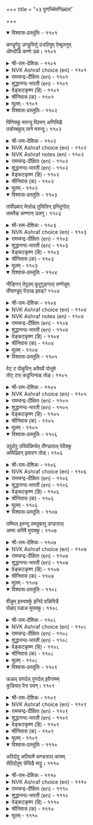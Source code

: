 +++
title = "०३ पुणर्च्चिमगिऴ्दल्"

+++


<details open><summary>विश्वास-प्रस्तुतिः - ११०१</summary>

कण्डुगेट्टु उण्डुयिर्त्तु उऱ्ऱऱियुम् ऐम्बुलनुम्  
ऒण्दॊडि कण्णे उळ।       ११०१
</details>

<details><summary>श्री-राम-देशिकः - ११०१</summary>

नासानेत्रश्रोत्रजिह्वाघ्राणत्वक्पञ्चकेन्द्रियैः ।  
जायमानं भोगमेका ददाति वलयाज्ज्वला ॥ ११०१॥
</details>

<details><summary>NVK Ashraf choice (en) - ११०१</summary>

११०१
In her alone, my jewel, can I find the five senses of
Sight, smell, hearing, taste and touch. *
(P.S. Sundaram)
</details>

<details><summary>रामचन्द्र-दीक्षितः (en) - ११०१</summary>

1101 kaṇṭukēṭṭu uṇṭuuyirttu uṟṟaṟiyum aimpulaṉum  
oṇṭoṭi kaṇṇē uḷa.

1101\. All the pleasures that the five senses give us are garnered in this lady with glittering bracelets. What a thrill she gives me!  
</details>

<details><summary>शुद्धानन्द-भारती (en) - ११०१</summary>

1\. கண்டுகேட்டு உண்டுயிர்த்து உற்றறியும் ஐம்புலனும்  
ஓண்டொடி கண்ணே உள.  
In this bangled beauty dwell  
The joys of sight sound touch taste smell.        1101  
</details>

<details><summary>वेङ्कटकृष्ण (हि) - ११०१</summary>

1101
पंचेन्द्रिय सुख, रूप औ’, स्पर्श गंध रस शब्द ।  
उज्ज्वल चूड़ी से सजी, इसमें सब उपलब्ध ॥
</details>

<details><summary>श्रीनिवास (क) - ११०१</summary>

1101. नोडुवुदु केळुवुदु रुचि नोडुवुदु, वासनॆयनुभविसुवुदु, मुट्टि नोडुवुदु स्पर्ष ई ऐन्दिन्द्रियगळ सुखवू ई मिनुगुव बळॆगळ चॆलुवॆयल्लि इवॆ.

</details>

<details><summary>मूलम् - ११०१</summary>

कण्डुगेट्टु उण्डुयिर्त्तु उऱ्ऱऱियुम् ऐम्बुलऩुम्
ऒण्दॊडि कण्णे उळ। ११०१
</details>

<details open><summary>विश्वास-प्रस्तुतिः - ११०२</summary>

पिणिक्कु मरुन्दु पिऱमन् अणियिऴै  
तन्नोय्क्कुत् ताने मरुन्दु।       ११०२
</details>

<details><summary>श्री-राम-देशिकः - ११०२</summary>

स्वरोगशामकं वस्तु स्वेतरं दृश्यते भुवि ।  
स्वेनोत्पादितरोगस्य किन्त्वयं भेषजं स्वयम् ॥ ११०२॥
</details>

<details><summary>NVK Ashraf choice (en) - ११०२</summary>

११०२
The cure for a disease is always different.
But this jewel is both disease and cure.
(W.H. Drew and J. Lazarus), (P.S. Sundaram)
</details>

<details><summary>NVK Ashraf notes (en) - ११०२</summary>

११०२. Compare with १२७५. “The trickery caused by the braceleted one carries the medicine to cure my ills as well” * - (K. Krishnaswamy & Vijaya Ramkumar)
</details>

<details><summary>रामचन्द्र-दीक्षितः (en) - ११०२</summary>

1102 piṇikku maruntu piṟamaṉ aṇiyiḻai  
taṉnōykkut tāṉē maruntu.

1102\. The remedy for a disease lies not in the disease but in some healing balm; but not so the loved one who is at once the disease and the cure for the pangs of love.  
</details>

<details><summary>शुद्धानन्द-भारती (en) - ११०२</summary>

2\. பிணிக்கு மருந்து பிறமன் அணியிழை  
தன்நோய்க்குத் தானே மருந்து.  
The cure for ailment is somewhere  
For fair maid's ill she is the cure.        1102  
</details>

<details><summary>वेङ्कटकृष्ण (हि) - ११०२</summary>

1102
रोगों की तो है दवा, उनसे अलग पदार्थ ।  
जो सुतनू का रोग है, दवा वही रोगार्थ ॥
</details>

<details><summary>श्रीनिवास (क) - ११०२</summary>

1102. सामान्यवागि नोवुगळिगॆ मद्दु बेरॆ बगॆयादवु. आदरॆ ऒडवॆगळिन्द अलङ्कृतळाद ई चॆलुवॆयादरो तन्निन्द उण्टाद नोविगॆ ताने मद्दागि उपशमन माडुवळु.

</details>

<details><summary>मूलम् - ११०२</summary>

पिणिक्कु मरुन्दु पिऱमऩ् अणियिऴै
तऩ्नोय्क्कुत् ताऩे मरुन्दु। ११०२
</details>

<details open><summary>विश्वास-प्रस्तुतिः - ११०३</summary>

तांवीऴ्वार् मॆऩ्ऱोळ् तुयिलिन् इनिदुगॊल्  
तामरैक् कण्णान् उलगु।       ११०३
</details>

<details><summary>श्री-राम-देशिकः - ११०३</summary>

प्रियारम्यस्कन्धलभ्यनिद्रासुखसमं सुखम् ।  
पङ्कजाक्षमहाविष्णोवैङ्कुण्ठेऽपि न लभ्यते ॥ ११०३॥
</details>

<details><summary>NVK Ashraf choice (en) - ११०३</summary>

११०३
Is heaven sweeter than slumbering
On the soft shoulders of the women you love?
(S. Maharajan)
</details>

<details><summary>रामचन्द्र-दीक्षितः (en) - ११०३</summary>

1103 tāmvīḻvār meṉtōḷ tuyiliṉ iṉitukol  
tāmaraik kaṇṇāṉ ulaku.

1103\. Are the pleasures of the world of the lotus-eyed lord sweeter than reclining on the soft shoulder of the beloved?  
</details>

<details><summary>शुद्धानन्द-भारती (en) - ११०३</summary>

3\. தாம்வீழ்வார் மென்றோள் துயிலின் இனிதுகொல்  
தாமரைக் கண்ணான் உலகு.  
Is lotus-eyed lord's heaven so sweet  
As sleep in lover's arms so soft?        1103  
</details>

<details><summary>वेङ्कटकृष्ण (हि) - ११०३</summary>

1103
निज दयिता मृदु स्कंध पर, सोते जो आराम ।  
उससे क्या रमणीय है, कमल-नयन का धाम ॥
</details>

<details><summary>श्रीनिवास (क) - ११०३</summary>

1103. तावरॆगण्णिन विष्णुविन लोकवु तावु ऒलिद ऎळॆवॆण्णिन मृदु तोळ्गळ तॆक्कॆयल्लिन निद्दॆय सुखक्किन्त इनिदादुदॆ?

</details>

<details><summary>मूलम् - ११०३</summary>

तांवीऴ्वार् मॆऩ्ऱोळ् तुयिलिऩ् इऩिदुगॊल्
तामरैक् कण्णाऩ् उलगु। ११०३
</details>

<details open><summary>विश्वास-प्रस्तुतिः - ११०४</summary>

नीङ्गिन् तॆऱूउम् कुऱुगुङ्गाल् तण्णॆन्नुम्  
तीयाण्डुप् पॆऱ्ऱाळ् इवळ्?       ११०४
</details>

<details><summary>श्री-राम-देशिकः - ११०४</summary>

कामाग्नि नूतनमिममेषा प्राप्तवती कुतः ? ।  
योऽग्निः सन्निहितः शीतो दूरस्थः प्रदहत्ययम् ॥ ११०४॥
</details>

<details><summary>NVK Ashraf choice (en) - ११०४</summary>

११०४
Whence did she get the fire
Which burns when far, and cools when near?
(P.S. Sundaram)
</details>

<details><summary>NVK Ashraf notes (en) - ११०४</summary>

११०४. Compare with ११५९. “Can fire, which hurts when touched, hurt like the passion of love even untouched?” - (N.V.K. Ashraf)
</details>

<details><summary>रामचन्द्र-दीक्षितः (en) - ११०४</summary>

1104 nīṅkiṉ teṟūum kuṟukuṅkāl taṇṇeṉṉum  
tīyāṇṭup peṟṟāḷ ivaḷ.

1104\. This lady has a fire which burns me with passion when I am away; but it cools down when I see her. Can anyone say where she has acquired this power?  
</details>

<details><summary>शुद्धानन्द-भारती (en) - ११०४</summary>

4\. நீங்கின் தெறூஉம் குறுகுங்கால் தண்ணென்னும்  
தீயாண்டுப் பெற்றாள் இவள்.  
Away it burns and cools anear  
Wherefrom did she get this fire?        1104  
</details>

<details><summary>वेङ्कटकृष्ण (हि) - ११०४</summary>

1104
हटने पर देती जला, निकट गया तो शीत ।  
आग कहाँ से पा गयी, बाला यह विपरीत ॥
</details>

<details><summary>श्रीनिवास (क) - ११०४</summary>

1104. अगलिदरॆ सुडुवुदु, समीपिसिदरॆ तम्पॆरॆवुदु ऎन्नुव ई किच्चन्नु ऎल्लिन्द पडॆदळो ई ऎळॆवॆण्णु?

</details>

<details><summary>मूलम् - ११०४</summary>

नीङ्गिऩ् तॆऱूउम् कुऱुगुङ्गाल् तण्णॆऩ्ऩुम्
तीयाण्डुप् पॆऱ्ऱाळ् इवळ्? ११०४
</details>

<details open><summary>विश्वास-प्रस्तुतिः - ११०५</summary>

वेट् ट पॊऴुदिन् अवैयवै पोलुमे  
तोट् टार् कदुप्पिनाळ् तोळ्।       ११०५
</details>

<details><summary>श्री-राम-देशिकः - ११०५</summary>

वाञ्छितानेकवम्तूनामवाप्त्या यत्सुखं भवेत् ।  
प्रसूनकुन्तलभरनारीस्कन्धो ददाति तत् ॥ ११०५॥
</details>

<details><summary>NVK Ashraf choice (en) - ११०५</summary>

११०५
Her flower-decked shoulders
Give me whatever I need, then and there.
(M.S. Poornalingam Pillai), (P.S. Sundaram)
</details>

<details><summary>रामचन्द्र-दीक्षितः (en) - ११०५</summary>

1105 vēṭṭa poḻutiṉ avaiyavai pōlumē  
tōṭṭār katuppiṉāḷ tōḷ.

1105\. Like the dreams of pleasures sought, the embrace of this sweet-shouldered, flower-decked maiden gives me untold pleasure.  
</details>

<details><summary>शुद्धानन्द-भारती (en) - ११०५</summary>

5\. வேட்ட பொழுதின் அவையவை போலுமே  
தோட்டார் கதுப்பினாள் தோள்.  
The arms of my flower-tressed maid  
Whatever I wish that that accord.        1105  
</details>

<details><summary>वेङ्कटकृष्ण (हि) - ११०५</summary>

1105
इच्छित ज्यों इच्छित समय, आकर दें आनन्द ।  
पुष्पालंकृत केशयुत, हैं बाला के स्कंध ॥
</details>

<details><summary>श्रीनिवास (क) - ११०५</summary>

1105. बयसिद वस्तुगळु तावागिये बन्दु सेरि सुख कोडुवन्तॆ ई कुसुम शोभित केशराशियुळ्ळ कामिनिय तोळुगळु ननगॆ सुख नीडुत्तिवॆ.

</details>

<details><summary>मूलम् - ११०५</summary>

वेट् ट पॊऴुदिऩ् अवैयवै पोलुमे
तोट् टार् कदुप्पिऩाळ् तोळ्। ११०५
</details>

<details open><summary>विश्वास-प्रस्तुतिः - ११०६</summary>

उऱुदोऱु उयिर्दळिर्प्पत् तीण्डलाल् पेदैक्कु  
अमिऴ्दिन् इयऩ्ऱन तोळ्।       ११०६
</details>

<details><summary>श्री-राम-देशिकः - ११०६</summary>

नष्टः प्राणः पुनर्यस्य स्पर्शमात्रेण जीवति ।  
तेनामृतेन रचितौ तस्याः स्कन्धाविति ध्रुवम् ॥ ११०६॥
</details>

<details><summary>NVK Ashraf choice (en) - ११०६</summary>

११०६
Her shoulders must verily be nectar
For they refresh my life whenever I touch. *
(K. Krishnaswamy & Vijaya Ramkumar)
</details>

<details><summary>रामचन्द्र-दीक्षितः (en) - ११०६</summary>

1106 uṟutōṟu uyirtaḷippat tīṇṭalāl pētaikku  
amiḻtiṉ iyaṉṟaṉa tōḷ.

1106\. Her embrace ever kindles new warm life in me. Verily her shoulders are packed with ambrosia.  
</details>

<details><summary>शुद्धानन्द-भारती (en) - ११०६</summary>

6\. உறுதோறு உயிர்தளிர்ப்பத் தீண்டலால் பேதைக்கு  
அமிழ்தின் இயன்றன தோள்.  
My simple maid has nectar arms  
Each embrace brings life-thrilling charms.        1106  
</details>

<details><summary>वेङ्कटकृष्ण (हि) - ११०६</summary>

1106
लगने से हर बार है, नवजीवन का स्पंद ।  
बने हुए हैं अमृत के, इस मुग्धा के स्कंध ॥
</details>

<details><summary>श्रीनिवास (क) - ११०६</summary>

1106. प्रति सारिय अप्पुगॆयल्लू नन्न प्राणवन्नु चिगुरिसुव स्पर्शदिन्द हॊस चेतनवन्नु नीडुवुदरिन्द, ई मुग्दॆय तोळुगळु अमृतदिन्द कडॆदन्तॆ तोरुत्तिवॆ.

</details>

<details><summary>मूलम् - ११०६</summary>

उऱुदोऱु उयिर्दळिर्प्पत् तीण्डलाल् पेदैक्कु
अमिऴ्दिऩ् इयऩ्ऱऩ तोळ्। ११०६
</details>

<details open><summary>विश्वास-प्रस्तुतिः - ११०७</summary>

तम्मिल् इरुन्दु तमदुबात्तु उण्डऱ्ऱाल्  
अम्मा अरिवै मुयक्कु।       ११०७
</details>

<details><summary>श्री-राम-देशिकः - ११०७</summary>

स्वगेहे स्वार्जितं चान्यैः विभज्याशनकर्मवत् ।  
रम्यवर्णाङ्गनाकायपरिष्वङ्गः सुखावहः ॥ ११०७॥
</details>

<details><summary>NVK Ashraf choice (en) - ११०७</summary>

११०७
Like sharing one’s food at one’s own home
Is the embrace of this fair maid. *
(K. Kannan)
</details>

<details><summary>रामचन्द्र-दीक्षितः (en) - ११०७</summary>

1107 tammil iruntu tamatupāttu uṇṭaṟṟāl  
ammā arivai muyakku.

1107\. The embrace of my golden-coloured love reminds me of the joy of a householder who delights in fulfilling the laws of hospitality.  
</details>

<details><summary>शुद्धानन्द-भारती (en) - ११०७</summary>

7\. தம்மில் இருந்து தமதுபாத்து உண்டற்றால்  
அம்மா அரிவை முயக்கு.  
Ah the embrace of this fair dame  
Is like sharing one's food at home.        1107  
</details>

<details><summary>वेङ्कटकृष्ण (हि) - ११०७</summary>

1107
स्वगृह में स्वपादर्थ का, यथा बाँट कर भोग ।  
रहा गेहुँए रंग की, बाला से संयोग ॥
</details>

<details><summary>श्रीनिवास (क) - ११०७</summary>

1107. अन्दवाद हेम वर्णद ई बॆडगिय अप्पुगॆय सुखवु तम्मदे आद मनॆयल्लि इद्दु इतररॊडनॆ तावु सम्पादिसिद वस्तुगळन्नु हञ्चि कॊण्डु अनुभविसिद आनन्दवन्नु होलुवुदु.

</details>

<details><summary>मूलम् - ११०७</summary>

तम्मिल् इरुन्दु तमदुबात्तु उण्डऱ्ऱाल्
अम्मा अरिवै मुयक्कु। ११०७
</details>

<details open><summary>विश्वास-प्रस्तुतिः - ११०८</summary>

वीऴुम् इरुवर्क्कु इनिदे वळियिडै  
पोऴप् पडाअ मुयक्कु।       ११०८
</details>

<details><summary>श्री-राम-देशिकः - ११०८</summary>

वायुगम्यस्थलेनापि मध्ये व्यवधिमन्तरा ।  
प्रीतिकामुकतोरङ्गपरिष्वङ्गः सुखं वहेत् ॥ ११०८॥
</details>

<details><summary>NVK Ashraf choice (en) - ११०८</summary>

११०८
Sweet indeed is that embrace
Wherein not a breath comes between.
(P.S. Sundaram)
</details>

<details><summary>रामचन्द्र-दीक्षितः (en) - ११०८</summary>

1108 vīḻum iruvarkku iṉitē vaḷiyiṭai  
pōḻap paṭāa muyakku.

1108\. Sweet indeed to both the lover and his beloved is that close embrace which allows not even a wisp of air to steal in between their arms.  
</details>

<details><summary>शुद्धानन्द-भारती (en) - ११०८</summary>

8\. வீழும் இருவர்க்கு இனிதே வளியிடை  
போழப் படாஅ முயக்கு.  
Joy is the fast embrace that doth  
Not admit e'en air between both.        1108  
</details>

<details><summary>वेङ्कटकृष्ण (हि) - ११०८</summary>

1108
आलिंगन जो यों रहा, बीच हवा-गति बंद ।  
दोनों को, प्रिय औ’ प्रिया, देता है आनन्द ॥
</details>

<details><summary>श्रीनिवास (क) - ११०८</summary>

1108. (उसिराडुव) गाळियू हादु होगलु ऎडॆ इल्लदन्थ बिगियप्पुगॆयु, मॆच्चिद प्रणयिगळिब्बरिगू मधुरवॆनिसुवुदु.

</details>

<details><summary>मूलम् - ११०८</summary>

वीऴुम् इरुवर्क्कु इऩिदे वळियिडै
पोऴप् पडाअ मुयक्कु। ११०८
</details>

<details open><summary>विश्वास-प्रस्तुतिः - ११०९</summary>

ऊडल् उणर्दल् पुणर्दल् इवैगामम्  
कूडियार् पॆऱ्ऱ पयन्।       ११०९
</details>

<details><summary>श्री-राम-देशिकः - ११०९</summary>

विप्रयोगः समाधानं सम्मोग इति तत् त्रयम् ।  
प्रोच्यते परमं भाग्यं प्रेमलक्ष्यैकजीविनाम् ॥ ११०९॥
</details>

<details><summary>NVK Ashraf choice (en) - ११०९</summary>

११०९
To fall out, make up, and unite again are the gains
Reaped by those obsessed with love. *
(P.S. Sundaram), (W.H. Drew and J. Lazarus)
</details>

<details><summary>रामचन्द्र-दीक्षितः (en) - ११०९</summary>

1109 ūṭal uṇartal puṇartal ivaikāmam  
kūṭiyār peṟṟa payaṉ.

1109\. Separation, reconciliation and reunion are the pleasures vouchsafed to those stricken with love.  
</details>

<details><summary>शुद्धानन्द-भारती (en) - ११०९</summary>

9\. ஊடல் உணர்தல் புணர்தல் இவைகாமம்  
கூடியார் பெற்ற பயன்.  
Sulking, feeling and clasping fast  
These three are sweets of lover's tryst.        1109  
</details>

<details><summary>वेङ्कटकृष्ण (हि) - ११०९</summary>

1109
मान मनावन मिलनसुख, ये जो हैं फल-भोग ।  
प्रेम-पाश में जो पड़े, उनको है यह भोग ॥
</details>

<details><summary>श्रीनिवास (क) - ११०९</summary>

1109. प्रणय कलह, मत्तॆ समाधान, आनन्तर परस्पर अप्पुगॆयल्लि कूडुवुदु- इवु प्रणय जीविगळु पडॆद फलवागिरुवुदु.

</details>

<details><summary>मूलम् - ११०९</summary>

ऊडल् उणर्दल् पुणर्दल् इवैगामम्
कूडियार् पॆऱ्ऱ पयऩ्। ११०९
</details>

<details open><summary>विश्वास-प्रस्तुतिः - १११०</summary>

अऱिदोऱु अऱियामै कण्डऱ्ऱाल् कामम्  
सॆऱिदोऱुम् सेयिऴै माट्टु।       १११०
</details>

<details><summary>श्री-राम-देशिकः - १११०</summary>

असकृद् ग्रन्थपठनादज्ञानं शिष्यते पथा ।  
अनुस्यूताङ्गनाभोमादमोगः शिष्यते ततः ॥ १११०॥
</details>

<details><summary>NVK Ashraf choice (en) - १११०</summary>

१११०
The more you indulge, the more you realize your ignorance.
Be it love or learning.
(N.V.K. Ashraf)
</details>

<details><summary>रामचन्द्र-दीक्षितः (en) - १११०</summary>

1110 aṟitōṟu aṟiyāmai kaṇṭaṟṟāl kāmam  
ceṟitōṟum cēyiḻai māṭṭu.

1110\. The more I taste the charms of my beloved the more do d hunger for them. Verily what is already experienced pales into insignificance before the promise of the future.  
</details>

<details><summary>शुद्धानन्द-भारती (en) - १११०</summary>

10\. அறிதோறு அறியாமை கண்டற்றால் காமம்  
செறிதோறும் சேயிழை மாட்டு.  
As knowledge reveals past ignorance  
So is the belle as love gets close.        1110  
</details>

<details><summary>वेङ्कटकृष्ण (हि) - १११०</summary>

1110
होते होते ज्ञान के, यथा ज्ञात अज्ञान ।  
मिलते मिलते सुतनु से, होता प्रणय-ज्ञान ॥
</details>

<details><summary>श्रीनिवास (क) - १११०</summary>

1110. ओदिकॊण्डागलॆल्ल ज्ञानवु हॆच्चु हॆच्चुत्त मुन्निन अज्ञान तोरुवन्तॆ, श्रेष्ठ आभरणगळन्नु तॊट्ट ई ऎळॆवॆण्णन्नु सेरुवागलॆल्ल प्रणय भाववु व्यक्तवागुत्त होगुवुदु.
</details>

<details><summary>मूलम् - १११०</summary>

अऱिदोऱु अऱियामै कण्डऱ्ऱाल् कामम्
सॆऱिदोऱुम् सेयिऴै माट्टु। १११०
</details>

